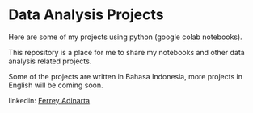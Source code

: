 # Data Analysis Projects
Here are some of my projects using python (google colab notebooks).

This repository is a place for me to share my notebooks and other data analysis related projects.

Some of the projects are written in Bahasa Indonesia, more projects in English will be coming soon.

linkedin: [Ferrey Adinarta](https://www.linkedin.com/in/ferrey-adinarta/)
